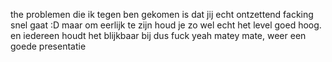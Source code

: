 the problemen die ik tegen ben gekomen is dat jij echt ontzettend facking snel gaat :D maar om eerlijk te zijn houd je zo wel echt het level goed hoog. en iedereen houdt het blijkbaar bij dus fuck yeah matey mate, weer een goede presentatie
